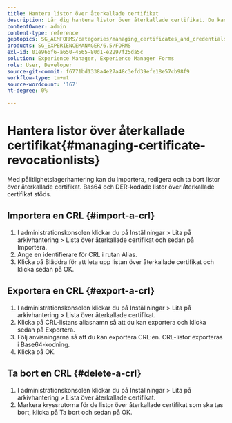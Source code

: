 ```yaml
---
title: Hantera listor över återkallade certifikat
description: Lär dig hantera listor över återkallade certifikat. Du kan importera, redigera och ta bort listor över återkallade certifikat (CRL:er) med pålitlighetslagerhantering.
contentOwner: admin
content-type: reference
geptopics: SG_AEMFORMS/categories/managing_certificates_and_credentials
products: SG_EXPERIENCEMANAGER/6.5/FORMS
exl-id: 01e966f6-a650-4565-80d1-e2297f25da5c
solution: Experience Manager, Experience Manager Forms
role: User, Developer
source-git-commit: f6771bd1338a4e27a48c3efd39efe18e57cb98f9
workflow-type: tm+mt
source-wordcount: '167'
ht-degree: 0%

---
```


# Hantera listor över återkallade certifikat{#managing-certificate-revocationlists}

Med pålitlighetslagerhantering kan du importera, redigera och ta bort listor över återkallade certifikat. Bas64 och DER-kodade listor över återkallade certifikat stöds.

## Importera en CRL {#import-a-crl}

1. I administrationskonsolen klickar du på Inställningar > Lita på arkivhantering > Lista över återkallade certifikat och sedan på Importera.
1. Ange en identifierare för CRL i rutan Alias.
1. Klicka på Bläddra för att leta upp listan över återkallade certifikat och klicka sedan på OK.

## Exportera en CRL {#export-a-crl}

1. I administrationskonsolen klickar du på Inställningar > Lita på arkivhantering > Lista över återkallade certifikat.
1. Klicka på CRL-listans aliasnamn så att du kan exportera och klicka sedan på Exportera.
1. Följ anvisningarna så att du kan exportera CRL:en. CRL-listor exporteras i Base64-kodning.
1. Klicka på OK.

## Ta bort en CRL {#delete-a-crl}

1. I administrationskonsolen klickar du på Inställningar > Lita på arkivhantering > Lista över återkallade certifikat.
1. Markera kryssrutorna för de listor över återkallade certifikat som ska tas bort, klicka på Ta bort och sedan på OK.
